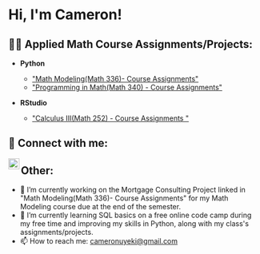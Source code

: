 <h1>Hi, I'm Cameron!</h1>

<h2>👨‍💻 Applied Math Course Assignments/Projects:</h2>

- <b>Python</b>
  - ["Math Modeling(Math 336)- Course Assignments"](https://github.com/cameronuyeki/MathModelingAssignments)
  - ["Programming in Math(Math 340) - Course Assignments"](https://github.com/cameronuyeki/ProgrammingInMathAssignments)
  
- <b>RStudio</b>
  - ["Calculus III(Math 252) - Course Assignments "](https://github.com/cameronuyeki/CalculusIIIAssignments)


<h2> 🤳 Connect with me:</h2>

[<img align="left" alt="JoshMadakor | LinkedIn" width="22px" src="https://cdn.jsdelivr.net/npm/simple-icons@v3/icons/linkedin.svg" />][linkedin]

[linkedin]: https://www.linkedin.com/in/cameron-uyeki-22007523a/

<h2> Other:</h2>

- 🔭 I’m currently working on the Mortgage Consulting Project linked in "Math Modeling(Math 336)- Course Assignments" for my Math Modeling course due at the end of the semester.
- 🌱 I’m currently learning SQL basics on a free online code camp during my free time and improving my skills in Python, along with my class's assignments/projects.
- 📫 How to reach me: cameronuyeki@gmail.com
